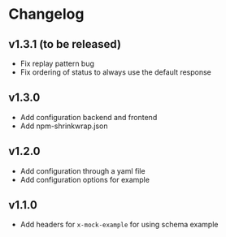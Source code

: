 # Changelog

## v1.3.1 (to be released)

- Fix replay pattern bug
- Fix ordering of status to always use the default response

## v1.3.0

- Add configuration backend and frontend
- Add npm-shrinkwrap.json

## v1.2.0

- Add configuration through a yaml file
- Add configuration options for example

## v1.1.0

- Add headers for `x-mock-example` for using schema example